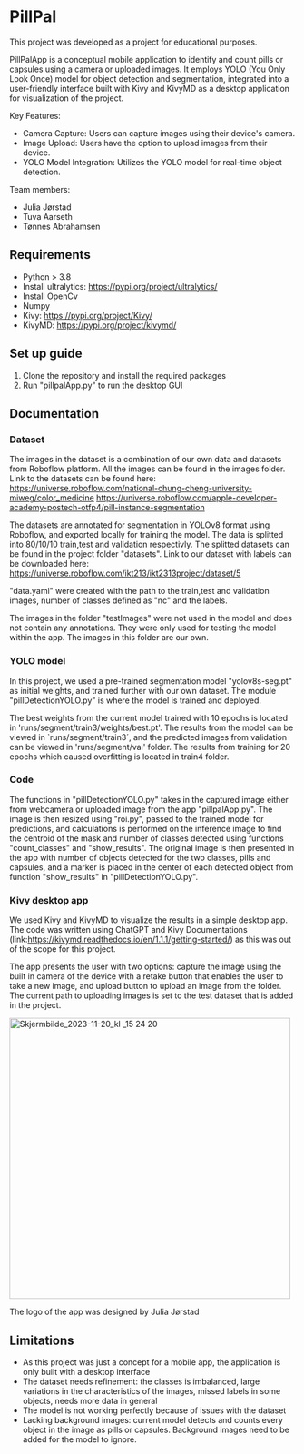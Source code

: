 # PillPal  

This project was developed as a project for educational purposes. 

PillPalApp is a conceptual mobile application to identify and count pills or capsules using a camera or uploaded images. 
It employs YOLO (You Only Look Once) model for object detection and segmentation, integrated into a user-friendly interface built with 
Kivy and KivyMD as a desktop application for visualization of the project.   


Key Features:
* Camera Capture: Users can capture images using their device's camera.
* Image Upload: Users have the option to upload images from their device.
* YOLO Model Integration: Utilizes the YOLO model for real-time object detection.

Team members: 

* Julia Jørstad
* Tuva Aarseth
* Tønnes Abrahamsen

## Requirements
* Python > 3.8
* Install ultralytics: https://pypi.org/project/ultralytics/
* Install OpenCv
* Numpy
* Kivy: https://pypi.org/project/Kivy/
* KivyMD: https://pypi.org/project/kivymd/

## Set up guide
1. Clone the repository and install the required packages
2. Run "pillpalApp.py" to run the desktop GUI

## Documentation
### Dataset
The images in the dataset is a combination of our own data and datasets from Roboflow platform. All the images can be found in the images folder.
Link to the datasets can be found here:
https://universe.roboflow.com/national-chung-cheng-university-miweg/color_medicine
https://universe.roboflow.com/apple-developer-academy-postech-otfp4/pill-instance-segmentation

The datasets are annotated for segmentation in YOLOv8 format using Roboflow, and exported locally for training the model. The data is splitted into 80/10/10 train,test and validation respectivly. The splitted datasets can be found in the project folder "datasets".
Link to our dataset with labels can be downloaded here: https://universe.roboflow.com/ikt213/ikt2313project/dataset/5

"data.yaml" were created with the path to the train,test and validation images, number of classes defined as "nc" and the labels.

The images in the folder "testImages" were not used in the model and does not contain any annotations. They were only used for testing the model within the app.
The images in this folder are our own. 
 

### YOLO model
In this project, we used a pre-trained segmentation model "yolov8s-seg.pt" as initial weights, and trained further with our own dataset.
The module "pillDetectionYOLO.py" is where the model is trained and deployed.  

The best weights from the current model trained with 10 epochs is located in 'runs/segment/train3/weights/best.pt'. The results from the model can be viewed in `runs/segment/train3´, and the predicted images from validation can be viewed in 'runs/segment/val' folder.
The results from training for 20 epochs which caused overfitting is located in train4 folder.


### Code
The functions in "pillDetectionYOLO.py" takes in the captured image either from webcamera or uploaded image from the app "pillpalApp.py". The image is then resized using "roi.py", passed to the trained model for predictions, and calculations is performed on the inference image to find the centroid of the mask and number of classes detected using functions "count_classes" and "show_results".
The original image is then presented in the app with number of objects detected for the two classes, pills and capsules, and a marker is placed in the center of each detected object from function "show_results" in "pillDetectionYOLO.py". 

### Kivy desktop app
We used Kivy and KivyMD to visualize the results in a simple desktop app. The code was written using ChatGPT and Kivy Documentations (link:https://kivymd.readthedocs.io/en/1.1.1/getting-started/) as this was out of the scope for this project.  

The app presents the user with two options: capture the image using the built in camera of the device with a retake button that enables the user to take a new image, and upload button to upload an image from the folder. The current path to uploading images is set to the test dataset that is added in the project. 


 <img width="495" alt="Skjermbilde_2023-11-20_kl _15 24 20" src="https://github.com/juliajorstad/PillCounter/assets/58601228/ee090eef-1001-4fcc-804d-ded47f950365">


The logo of the app was designed by Julia Jørstad

## Limitations
* As this project was just a concept for a mobile app, the application is only built with a desktop interface
* The dataset needs refinement: the classes is imbalanced, large variations in the characteristics of the images, missed labels in some objects, needs more data in general
* The model is not working perfectly because of issues with the dataset
* Lacking background images: current model detects and counts every object in the image as pills or capsules. Background images need to be added for the model to ignore.




